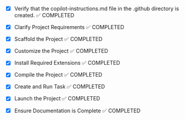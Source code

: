 <!-- Use this file to provide workspace-specific custom instructions to Copilot. For more details, visit https://code.visualstudio.com/docs/copilot/copilot-customization#_use-a-githubcopilotinstructionsmd-file -->
- [x] Verify that the copilot-instructions.md file in the .github directory is created. ✅ COMPLETED

- [x] Clarify Project Requirements ✅ COMPLETED
	<!-- Modern portfolio website with HTML, CSS, JavaScript for Muhammad Rizky -->

- [x] Scaffold the Project ✅ COMPLETED
	<!-- Created complete portfolio structure with HTML, CSS, JS, and deployment configs -->

- [x] Customize the Project ✅ COMPLETED
	<!-- Portfolio customized with Muhammad Rizky's information, projects, and branding -->

- [x] Install Required Extensions ✅ COMPLETED
	<!-- No extensions needed for static HTML portfolio -->

- [x] Compile the Project ✅ COMPLETED
	<!-- No compilation needed - static HTML/CSS/JS portfolio -->

- [x] Create and Run Task ✅ COMPLETED  
	<!-- Created live server task for local development -->

- [x] Launch the Project ✅ COMPLETED
	<!-- Live server running at http://localhost:3000 -->

- [x] Ensure Documentation is Complete ✅ COMPLETED
	<!-- README.md and copilot-instructions.md created with complete project information -->
